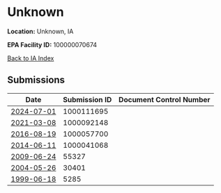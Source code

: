 # Unknown

**Location:** Unknown, IA

**EPA Facility ID:** 100000070674

[Back to IA Index](../../index.md)

## Submissions

| Date | Submission ID | Document Control Number |
|------|--------------|-------------------------|
| [2024-07-01](submissions/1000111695.md) | 1000111695 |  |
| [2021-03-08](submissions/1000092148.md) | 1000092148 |  |
| [2016-08-19](submissions/1000057700.md) | 1000057700 |  |
| [2014-06-11](submissions/1000041068.md) | 1000041068 |  |
| [2009-06-24](submissions/55327.md) | 55327 |  |
| [2004-05-26](submissions/30401.md) | 30401 |  |
| [1999-06-18](submissions/5285.md) | 5285 |  |
